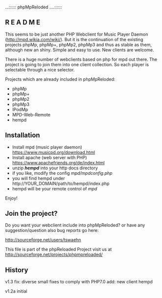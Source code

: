 
...::::::	phpMpReloded	....::::::

## R E A D M E 
	
	
This seems to be just another PHP Webclient for Music Player Daemon (http://mpd.wikia.com/wiki/). 
But it is the continuation of the existing projects phpMp, phpMp+, phpMp2, phpMp3 and thus as stable as them,
although new an shiny. Simple and easy to use. New clients are welcome.

There is a huge number of webclients based on php for mpd out there. The project is going to join them into
one client collection. So each player is selectable through a nice selector. 

Projects which are already included in phpMpReloded:
* phpMp
* phpMp+
* phpMp2
* phpMp3
* IPodMp
* MPD-Web-Remote
* hempd

## Installation

* Install mpd (music player daemon) https://www.musicpd.org/download.html
* Install apache (web server with PHP) https://www.apachefriends.org/de/index.html
* unzip ***hempd*** into your http docs directory
* if you like, modify the config *mpd/mpdconfig.php*
* you will find hempd under http://YOUR_DOMAIN/path/to/hempd/index.php
* hempd will be your remote control of *mpd*
	
Enjoy!

## Join the project?

Do you want your webclient include into phpMpReloded?
	or
have any suggestion/question also bug reports go here:

  http://sourceforge.net/users/tswaehn


This file is part of the phpReloaded Project
  visit us at http://sourceforge.net/projects/phpmpreloaded/


## History

v1.3
  fix: diverse small fixes to comply with PHP7.0
  add: new client hempd

v1.2a 
    initial
